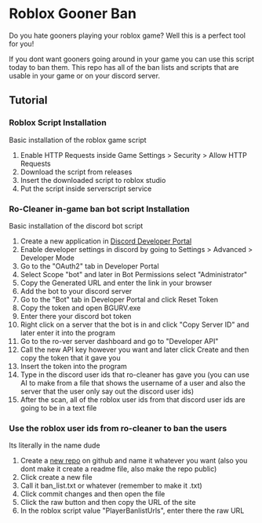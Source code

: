 # Roblox Gooner Ban
Do you hate gooners playing your roblox game?
Well this is a perfect tool for you!

If you dont want gooners going around in your game you can use this script today to ban them.
This repo has all of the ban lists and scripts that are usable in your game or on your discord server.

## Tutorial
### Roblox Script Installation 
Basic installation of the roblox game script
1. Enable HTTP Requests inside Game Settings > Security > Allow HTTP Requests
2. Download the script from releases
3. Insert the downloaded script to roblox studio
4. Put the script inside serverscript service

### Ro-Cleaner in-game ban bot script Installation
Basic installation of the discord bot script
1. Create a new application in [Discord Developer Portal](https://discord.com/developers/applications)
2. Enable developer settings in discord by going to Settings > Advanced > Developer Mode
3. Go to the "OAuth2" tab in Developer Portal
4. Select Scope "bot" and later in Bot Permissions select "Administrator"
5. Copy the Generated URL and enter the link in your browser
6. Add the bot to your discord server
7. Go to the "Bot" tab in Developer Portal and click Reset Token
8. Copy the token and open BGURV.exe
9. Enter there your discord bot token
10. Right click on a server that the bot is in and click "Copy Server ID" and later enter it into the program
11. Go to the ro-ver server dashboard and go to "Developer API"
12. Call the new API key however you want and later click Create and then copy the token that it gave you
13. Insert the token into the program 
14. Type in the discord user ids that ro-cleaner has gave you (you can use AI to make from a file that shows the username of a user and also the server that the user only say out the discord user ids)
15. After the scan, all of the roblox user ids from that discord user ids are going to be in a text file

### Use the roblox user ids from ro-cleaner to ban the users
Its literally in the name dude
1. Create a [new repo](https://github.com/new) on github and name it whatever you want (also you dont make it create a readme file, also make the repo public)
2. Click create a new file
3. Call it ban_list.txt or whatever (remember to make it .txt)
4. Click commit changes and then open the file
5. Click the raw button and then copy the URL of the site
6. In the roblox script value "PlayerBanlistUrls", enter there the raw URL
